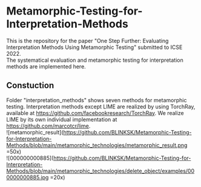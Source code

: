 # Metamorphic-Testing-for-Interpretation-Methods
This is the repository for the paper "One Step Further: Evaluating Interpretation Methods Using Metamorphic Testing" submitted to ICSE 2022.  
The systematical evaluation and metamorphic testing for interpretation methods are implemented here.  
## Constuction
Folder "interpretation_methods" shows seven methods for metamorphic testing. Interpretation methods except LIME are realized by using TorchRay, available at https://github.com/facebookresearch/TorchRay. We realize LIME by its own individual implementation at https://github.com/marcotcr/lime.  
![metamorphic_result](https://github.com/BLINKSK/Metamorphic-Testing-for-Interpretation-Methods/blob/main/metamorphic_technologies/metamorphic_result.png =50x)  
![000000000885](https://github.com/BLINKSK/Metamorphic-Testing-for-Interpretation-Methods/blob/main/metamorphic_technologies/delete_object/examples/000000000885.jpg =20x)
